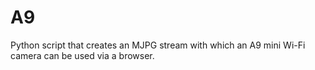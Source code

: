 # A9
Python script that creates an MJPG stream with which an A9 mini Wi-Fi camera can be used via a browser.
